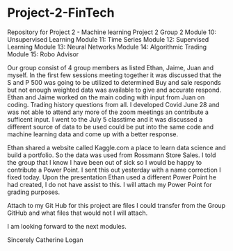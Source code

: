 # Project-2-FinTech
Repository for Project 2 - Machine learning
Project 2 Group 2
Module 10: Unsupervised Learning
Module 11: Time Series
Module 12: Supervised Learning
Module 13: Neural Networks
Module 14: Algorithmic Trading 
Module 15: Robo Advisor

Our group consist of 4 group members as listed Ethan, Jaime, Juan and myself.
In the first few sessions meeting together it was discussed that the S and P 500 was going to be utilized to determined Buy and sale responds but not enough weighted data was available to give and accurate respond. 
Ethan and Jaime worked on the main coding with input from Juan on coding. Trading history questions from all. 
I developed Covid June 28 and was not able to attend any more of the zoom meetings an contribute a sufficent input. I went to the July 5 classtime and it was discussed a different source of data to be used could be put into the same code and machine learning data and come up with a better response. 

Ethan shared a website called Kaggle.com a place to learn data science and build a portfolio. So the data was used from Rossmann Store Sales. 
I told the group that I know I have been out of sick so I would be happy to contribute a Power Point. I sent this out yesterday with a name correction I fixed today. Upon the presentation Ethan used a different Power Point he had created, I do not have assist to this. 
I will attach my Power Point for grading purposes. 

Attach to my Git Hub for this project are files I could transfer from the Group GitHub and what files that would not I will attach. 

I am looking forward to the next modules. 

Sincerely 
Catherine Logan 
